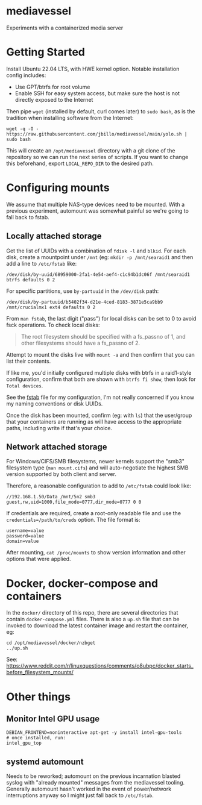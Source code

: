 # mediavessel
Experiments with a containerized media server

# Getting Started
Install Ubuntu 22.04 LTS, with HWE kernel option. Notable installation config includes:
* Use GPT/btrfs for root volume 
* Enable SSH for easy system access, but make sure the host is not directly exposed to the Internet

Then pipe `wget` (installed by default, curl comes later) to `sudo bash`, as is the tradition when installing software from the Internet:

```
wget -q -O - https://raw.githubusercontent.com/jbillo/mediavessel/main/yolo.sh | sudo bash
```

This will create an `/opt/mediavessel` directory with a git clone of the repository so we can run the next series of scripts. If you want to change this beforehand, export `LOCAL_REPO_DIR` to the desired path.

# Configuring mounts
We assume that multiple NAS-type devices need to be mounted. With a previous experiment, automount was somewhat painful so we're going to fall back to fstab.

## Locally attached storage
Get the list of UUIDs with a combination of `fdisk -l` and `blkid`. For each disk, create a mountpoint under `/mnt` (eg: `mkdir -p /mnt/searaid1` and then add a line to `/etc/fstab` like:

```
/dev/disk/by-uuid/68959000-2fa1-4e54-aef4-c1c94b1dc06f /mnt/searaid1 btrfs defaults 0 2
```

For specific partitions, use `by-partuuid` in the `/dev/disk` path:

```
/dev/disk/by-partuuid/b5402f34-d21e-4ced-8183-3871e5ca9bb9 /mnt/crucialmx1 ext4 defaults 0 2
```

From `man fstab`, the last digit ("pass") for local disks can be set to 0 to avoid fsck operations. To check local disks: 

> The root filesystem should be specified with a fs_passno of 1, and other filesystems should have a fs_passno of 2.

Attempt to mount the disks live with `mount -a` and then confirm that you can list their contents.

If like me, you'd initially configured multiple disks with btrfs in a raid1-style configuration, confirm that both are shown with `btrfs fi show`, then look for `Total devices`.

See the [fstab](fstab) file for my configuration, I'm not really concerned if you know my naming conventions or disk UUIDs.

Once the disk has been mounted, confirm (eg: with `ls`) that the user/group that your containers are running as will have access to the appropriate paths, including write if that's your choice.

## Network attached storage

For Windows/CIFS/SMB filesystems, newer kernels support the "smb3" filesystem type (`man mount.cifs`) and will auto-negotiate the highest SMB version supported by both client and server.

Therefore, a reasonable configuration to add to `/etc/fstab` could look like:

```
//192.168.1.50/Data /mnt/5n2 smb3 guest,rw,uid=1000,file_mode=0777,dir_mode=0777 0 0
```

If credentials are required, create a root-only readable file and use the `credentials=/path/to/creds` option. The file format is:

```
username=value
password=value
domain=value
```

After mounting, `cat /proc/mounts` to show version information and other options that were applied.

# Docker, docker-compose and containers

In the `docker/` directory of this repo, there are several directories that contain `docker-compose.yml` files. There is also a `up.sh` file that can be invoked to download the latest container image and restart the container, eg:

```
cd /opt/mediavessel/docker/nzbget
../up.sh
```

See: https://www.reddit.com/r/linuxquestions/comments/o8ubpc/docker_starts_before_filesystem_mounts/

# Other things

## Monitor Intel GPU usage

```
DEBIAN_FRONTEND=noninteractive apt-get -y install intel-gpu-tools
# once installed, run:
intel_gpu_top
```

## systemd automount

Needs to be reworked; automount on the previous incarnation blasted syslog with "already mounted" messages from the mediavessel tooling. Generally automount hasn't worked in the event of power/network interruptions anyway so I might just fall back to `/etc/fstab`.